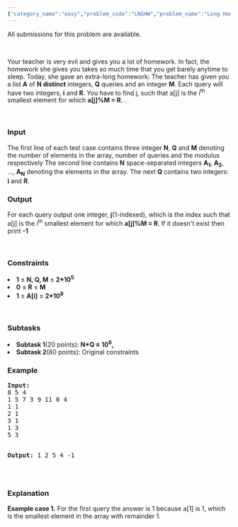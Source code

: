```yaml
---
{"category_name":"easy","problem_code":"LNGHW","problem_name":"Long Homework","languages_supported":{"0":"C","1":"CPP 4.3.2","2":"CPP 6.3","3":"CPP14","4":"JAVA","5":"PYTH","6":"PYTH 3.5"},"max_timelimit":"1 - 2","source_sizelimit":50000,"problem_author":"adhyyan1252","problem_tester":null,"date_added":"10-11-2017","tags":{"0":"adhyyan1252"},"time":{"view_start_date":1510331400,"submit_start_date":1510331400,"visible_start_date":1510331400,"end_date":1735669800},"layout":"problem"}
---
```

<span class="solution-visible-txt">All submissions for this problem are available.</span><p> </p>
<p>Your teacher is very evil and gives you a lot of homework. In fact, the homework she gives you takes so much time that you get barely anytime to sleep. Today, she gave an extra-long homework:
The teacher has given you a list <b>A</b> of <b>N distinct</b> integers, <b>Q</b> queries and an integer <b>M</b>. Each query will have two integers, <b>i</b> and <b>R</b>. You have to find j, such that a[j] is the i<sup>th</sup> smallest element for which <b>a[j]%M = R</b>. 
.</p>
<p> </p>


<h3>Input</h3>
The first line of each test case contains three integer <b>N</b>, <b>Q</b> and <b>M</b> denoting the number of elements in the array, number of queries and the modulus respectively The second line contains <b>N</b> space-separated integers <b>A<sub>1</sub></b>, <b>A<sub>2</sub></b>, ..., <b>A<sub>N</sub></b> denoting the elements in the array. 
The next <b>Q</b> contains two integers: <b>i</b> and <b>R</b>. 

<h3>Output</h3>
For each query output one integer, <b>j</b>(1-indexed), which is the index such that a[j] is the i<sup>th</sup> smallest element for which <b>a[j]%M = R</b>.  If it doesn't exist then print <b>-1</b>
<p> </p>

<h3>Constraints</h3>
<li><b>1</b> ≤ <b>N, Q, M</b> ≤ <b>2*10<sup>5</sup></b></li>
<li><b>0</b> ≤ <b>R</b> ≤ <b>M</b></li>
<li><b>1</b> ≤ <b>A[i]</b> ≤ <b>2*10<sup>8</sup></b></li>
</ul>
<p> </p>
<h3>Subtasks</h3>
<li><b>Subtask 1</b>(20 points): <b>N*Q ≤ 10<sup>6</sup>,</b></li>
<li><b>Subtask 2</b>(80 points): Original constraints
<h3>Example</h3>
<pre><b>Input:</b>
8 5 4
1 5 7 3 9 11 0 4
1 1
2 1
3 1
1 3
5 3

<b>Output:</b>
1
2
5
4
-1
</pre>
<p> </p>
<h3>Explanation</h3>
<p><b>Example case 1.</b> For the first query the answer is 1 because a[1] is 1, which is the smallest element in the array with remainder 1. </p>